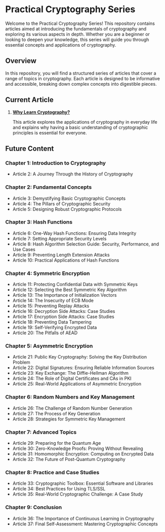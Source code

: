 # Practical Cryptography Series

Welcome to the Practical Cryptography Series! This repository contains articles aimed at introducing the fundamentals of cryptography and exploring its various aspects in depth. Whether you are a beginner or looking to deepen your knowledge, this series will guide you through essential concepts and applications of cryptography.

## Overview

In this repository, you will find a structured series of articles that cover a range of topics in cryptography. Each article is designed to be informative and accessible, breaking down complex concepts into digestible pieces.

## Current Article

1. **[Why Learn Cryptography?](Chapter1_Introduction/Article1_Why_Learn_Cryptography.md)**

   This article explores the applications of cryptography in everyday life and explains why having a basic understanding of cryptographic principles is essential for everyone.

## Future Content

### Chapter 1: Introduction to Cryptography
- Article 2: A Journey Through the History of Cryptography

### Chapter 2: Fundamental Concepts
- Article 3: Demystifying Basic Cryptographic Concepts
- Article 4: The Pillars of Cryptographic Security
- Article 5: Designing Robust Cryptographic Protocols

### Chapter 3: Hash Functions
- Article 6: One-Way Hash Functions: Ensuring Data Integrity
- Article 7: Setting Appropriate Security Levels
- Article 8: Hash Algorithm Selection Guide: Security, Performance, and Use Cases
- Article 9: Preventing Length Extension Attacks
- Article 10: Practical Applications of Hash Functions

### Chapter 4: Symmetric Encryption
- Article 11: Protecting Confidential Data with Symmetric Keys
- Article 12: Selecting the Best Symmetric Key Algorithm
- Article 13: The Importance of Initialization Vectors
- Article 14: The Insecurity of ECB Mode
- Article 15: Preventing Replay Attacks
- Article 16: Decryption Side Attacks: Case Studies
- Article 17: Encryption Side Attacks: Case Studies
- Article 18: Preventing Data Tampering
- Article 19: Self-Verifying Encrypted Data
- Article 20: The Pitfalls of AEAD

### Chapter 5: Asymmetric Encryption
- Article 21: Public Key Cryptography: Solving the Key Distribution Problem
- Article 22: Digital Signatures: Ensuring Reliable Information Sources
- Article 23: Key Exchange: The Diffie-Hellman Algorithm
- Article 24: The Role of Digital Certificates and CAs in PKI
- Article 25: Real-World Applications of Asymmetric Encryption

### Chapter 6: Random Numbers and Key Management
- Article 26: The Challenge of Random Number Generation
- Article 27: The Process of Key Generation
- Article 28: Strategies for Symmetric Key Management

### Chapter 7: Advanced Topics
- Article 29: Preparing for the Quantum Age
- Article 30: Zero-Knowledge Proofs: Proving Without Revealing
- Article 31: Homomorphic Encryption: Computing on Encrypted Data
- Article 32: The Future of Post-Quantum Cryptography

### Chapter 8: Practice and Case Studies
- Article 33: Cryptographic Toolbox: Essential Software and Libraries
- Article 34: Best Practices for Using TLS/SSL
- Article 35: Real-World Cryptographic Challenge: A Case Study

### Chapter 9: Conclusion
- Article 36: The Importance of Continuous Learning in Cryptography
- Article 37: Final Self-Assessment: Mastering Cryptographic Concepts
